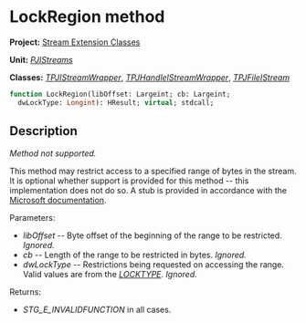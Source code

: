# LockRegion method

**Project:** [Stream Extension Classes](../API.md)

**Unit:** [_PJIStreams_](./PJIStreams.md)

**Classes:** [_TPJIStreamWrapper_](./TPJIStreamWrapper.md), [_TPJHandleIStreamWrapper_](./TPJHandleIStreamWrapper.md), [_TPJFileIStream_](./TPJFileIStream.md)

```pascal
function LockRegion(libOffset: Largeint; cb: Largeint;
  dwLockType: Longint): HResult; virtual; stdcall;
```

## Description

_Method not supported._

This method may restrict access to a specified range of bytes in the stream. It is optional whether support is provided for this method -- this implementation does not do so. A stub is provided in accordance with the [Microsoft documentation](https://learn.microsoft.com/en-gb/windows/win32/api/objidl/nf-objidl-istream-lockregion).

Parameters:

* _libOffset_ -- Byte offset of the beginning of the range to be restricted. _Ignored._
* _cb_ -- Length of the range to be restricted in bytes. _Ignored._
* _dwLockType_ -- Restrictions being requested on accessing the range. Valid values are from the [_LOCKTYPE_](https://learn.microsoft.com/en-gb/windows/win32/api/objidl/ne-objidl-locktype). _Ignored._

Returns:

* _STG_E_INVALIDFUNCTION_ in all cases.

